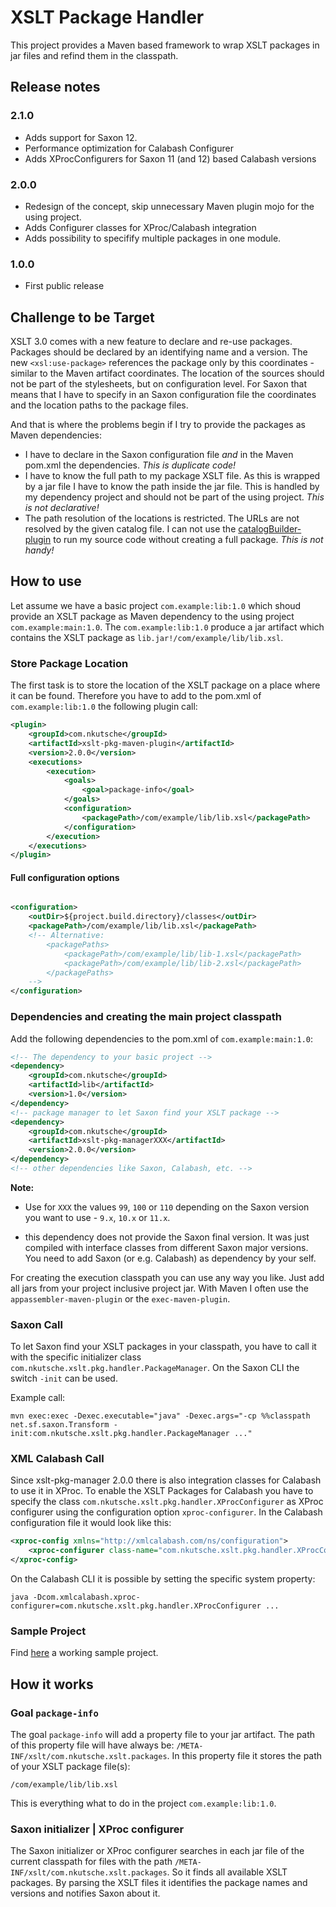 # XSLT Package Handler

This project provides a Maven based framework to wrap XSLT packages in jar files and refind them in the classpath.

## Release notes

### 2.1.0

* Adds support for Saxon 12.
* Performance optimization for Calabash Configurer 
* Adds XProcConfigurers for Saxon 11 (and 12) based Calabash versions

### 2.0.0

* Redesign of the concept, skip unnecessary Maven plugin mojo for the using project.
* Adds Configurer classes for XProc/Calabash integration
* Adds possibility to specifify multiple packages in one module.

### 1.0.0

* First public release

## Challenge to be Target

XSLT 3.0 comes with a new feature to declare and re-use packages. Packages should be declared by an identifying name and a version. The new `<xsl:use-package>` references the package only by this coordinates - similar to the Maven artifact coordinates. The location of the sources should not be part of the stylesheets, but on configuration level. For Saxon that means that I have to specify in an Saxon configuration file the coordinates and the location paths to the package files. 

And that is where the problems begin if I try to provide the packages as Maven dependencies:

* I have to declare in the Saxon configuration file *and* in the Maven pom.xml the dependencies. *This is duplicate code!*
* I have to know the full path to my package XSLT file. As this is wrapped by a jar file I have to know the path inside the jar file. This is handled by my dependency project and should not be part of the using project. *This is not declarative!*
* The path resolution of the locations is restricted. The URLs are not resolved by the given catalog file. I can not use the [catalogBuilder-plugin](https://github.com/cmarchand/maven-catalogBuilder-plugin) to run my source code without creating a full package. *This is not handy!*

## How to use

Let assume we have a basic project `com.example:lib:1.0` which shoud provide an XSLT package as Maven dependency to the using project `com.example:main:1.0`. The `com.example:lib:1.0` produce a jar artifact which contains the XSLT package as `lib.jar!/com/example/lib/lib.xsl`.

### Store Package Location

The first task is to store the location of the XSLT package on a place where it can be found. Therefore you have to add to the pom.xml of `com.example:lib:1.0` the following plugin call:

```xml
<plugin>
    <groupId>com.nkutsche</groupId>
    <artifactId>xslt-pkg-maven-plugin</artifactId>
    <version>2.0.0</version>
    <executions>
        <execution>
            <goals>
                <goal>package-info</goal>
            </goals>
            <configuration>
                <packagePath>/com/example/lib/lib.xsl</packagePath>
            </configuration>
        </execution>
    </executions>
</plugin>
```

#### Full configuration options

```xml

<configuration>
    <outDir>${project.build.directory}/classes</outDir>
    <packagePath>/com/example/lib/lib.xsl</packagePath>
    <!-- Alternative:
        <packagePaths>
            <packagePath>/com/example/lib/lib-1.xsl</packagePath>
            <packagePath>/com/example/lib/lib-2.xsl</packagePath>
        </packagePaths>
    -->
</configuration>
```

### Dependencies and creating the main project classpath

Add the following dependencies to the pom.xml of `com.example:main:1.0`:

```xml
<!-- The dependency to your basic project -->
<dependency>
    <groupId>com.nkutsche</groupId>
    <artifactId>lib</artifactId>
    <version>1.0</version>
</dependency>
<!-- package manager to let Saxon find your XSLT package -->
<dependency>
    <groupId>com.nkutsche</groupId>
    <artifactId>xslt-pkg-managerXXX</artifactId>
    <version>2.0.0</version>
</dependency>
<!-- other dependencies like Saxon, Calabash, etc. -->
```

**Note:**

* Use for `XXX` the values `99`, `100` or `110` depending on the Saxon version you want to use - `9.x`, `10.x` or `11.x`. 

* this dependency does not provide the Saxon final version. It was just compiled with interface classes from different Saxon major versions. You need to add Saxon (or e.g. Calabash) as dependency by your self.

For creating the execution classpath you can use any way you like. Just add all jars from your project inclusive project jar. With Maven I often use the `appassembler-maven-plugin` or the `exec-maven-plugin`.


### Saxon Call

To let Saxon find your XSLT packages in your classpath, you have to call it with the specific initializer class `com.nkutsche.xslt.pkg.handler.PackageManager`. On the Saxon CLI the switch `-init` can be used.

Example call:

```
mvn exec:exec -Dexec.executable="java" -Dexec.args="-cp %%classpath net.sf.saxon.Transform -init:com.nkutsche.xslt.pkg.handler.PackageManager ..."
```

### XML Calabash Call

Since xslt-pkg-manager 2.0.0 there is also integration classes for Calabash to use it in XProc. To enable the XSLT Packages for Calabash you have to specify the class `com.nkutsche.xslt.pkg.handler.XProcConfigurer` as XProc configurer using the configuration option `xproc-configurer`. In the Calabash configuration file it would look like this:

```xml
<xproc-config xmlns="http://xmlcalabash.com/ns/configuration">
    <xproc-configurer class-name="com.nkutsche.xslt.pkg.handler.XProcConfigurer"/>
</xproc-config>
```

On the Calabash CLI it is possible by setting the specific system property:

```
java -Dcom.xmlcalabash.xproc-configurer=com.nkutsche.xslt.pkg.handler.XProcConfigurer ...
```

### Sample Project

Find [here](sample/sample-project/) a working sample project.

## How it works

### Goal `package-info`

The goal `package-info` will add a property file to your jar artifact. The path of this property file will have always be: `/META-INF/xslt/com.nkutsche.xslt.packages`. In this property file it stores the path of your XSLT package file(s):

```
/com/example/lib/lib.xsl
```

This is everything what to do in the project `com.example:lib:1.0`.

### Saxon initializer | XProc configurer

The Saxon initializer or XProc configurer searches in each jar file of the current classpath for files with the path `/META-INF/xslt/com.nkutsche.xslt.packages`. So it finds all available XSLT packages. By parsing the XSLT files it identifies the package names and versions and notifies Saxon about it.



